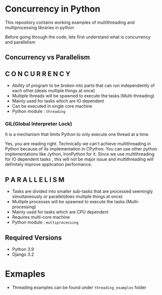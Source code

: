 # Concurrency in Python
This repository contains working examples of multithreading and multiprocessing libraries in python

Before going through the code, lets first understand what is concurrency and parallelism

## Concurrency vs Parallelism

## C O N C U R R E N C Y

- Ability of program to be broken into parts that can run independently of each other.(deals multiple things at once)
- Multiple threads will be spawned to execute the tasks.(Multi-threading)
- Mainly used for tasks which are IO dependent
- Can be executed in single core machine
- Python module : `threading`

### GIL(Global Interpreter Lock)

  It is a mechanism that limits Python to only execute one thread at a time.

  Yes, you are reading right. Technically we can't achieve multithreading in Python because of its implementation in CPython. You can use other python
  implementations like Jython, IronPython for it. Since we use multithreading for IO dependent tasks , this will not be major issue and multithreading
  will definitely improve application performance.

## P A R A L L E L I S M 

- Tasks are divided into smaller sub-tasks that are processed seemingly simultaneously or parallel(does multiple things at once)
- Multiple processes will be spawned to execute the tasks.(Multi-processing)
- Mainly used for tasks which are CPU dependent
- Requires multi-core machine
- Python module : `multiprocessing`

## Required Versions
- Python 3.9
- Django 3.2


# Exmaples
- Threading examples can be found under `threading_examples` folder
